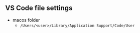 ## VS Code file settings

-   macos folder
    -   `/Users/<user>/Library/Application Support/Code/User`
